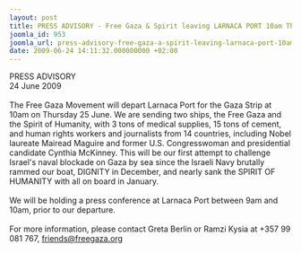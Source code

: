 ```yaml
---
layout: post
title: PRESS ADVISORY - Free Gaza & Spirit leaving LARNACA PORT 10am Thursday 25 June
joomla_id: 953
joomla_url: press-advisory-free-gaza-a-spirit-leaving-larnaca-port-10am-thursday-25-june
date: 2009-06-24 14:11:32.000000000 +02:00
---
```

PRESS ADVISORY<br />24 June 2009<br /><br />The Free Gaza Movement will depart Larnaca Port for the Gaza Strip at 10am on Thursday 25 June. We are sending two ships, the Free Gaza and the Spirit of Humanity, with 3 tons of medical supplies, 15 tons of cement, and human rights workers and journalists from 14 countries, including Nobel laureate Mairead Maguire and former U.S. Congresswoman and presidential candidate Cynthia McKinney. This will be our first attempt to challenge Israel's naval blockade on Gaza by sea since the Israeli Navy brutally rammed our boat, DIGNITY in December, and nearly sank the SPIRIT OF HUMANITY with all on board in January.<br /> <br />We will be holding a press conference at Larnaca Port between 9am and 10am, prior to our departure.<br /><br />For more information, please contact Greta Berlin or Ramzi Kysia at +357 99 081 767, <a href="mailto:friends@freegaza.org" target="_blank">friends@freegaza.org</a>
